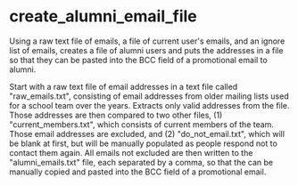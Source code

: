 # create_alumni_email_file
Using a raw text file of emails, a file of current user's emails, and an ignore list of emails, creates a file of alumni users
and puts the addresses in a file so that they can be pasted into the BCC field of a promotional 
email to alumni.

Start with a raw text file of email addresses in a text file called "raw_emails.txt", consisting of email addresses 
from older mailing lists  used for a school team over the years. 
Extracts only valid addresses from the file. 
Those addresses are then compared to two other files, 
(1) "current_members.txt", which consists of current members of the team. Those email addresses are excluded, and
(2) "do_not_email.txt", which will be blank at first, but will be manually populated as people respond not to contact them again.
All emails not excluded are then written to the "alumni_emails.txt" file, each separated by a comma, so that the can be 
manually copied and pasted into the BCC field of a promotional email.
